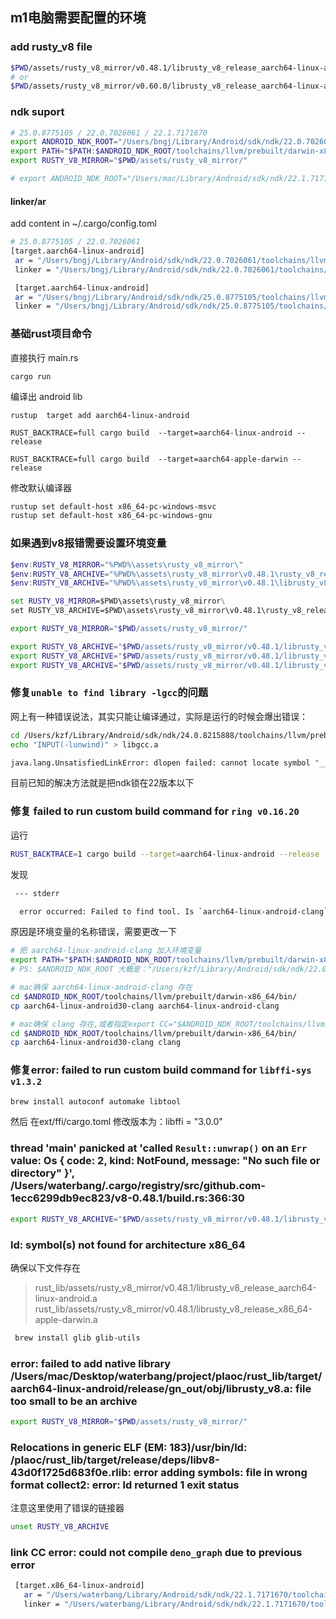## m1电脑需要配置的环境


### add rusty_v8 file

```bash
$PWD/assets/rusty_v8_mirror/v0.48.1/librusty_v8_release_aarch64-linux-android.a
# or
$PWD/assets/rusty_v8_mirror/v0.60.0/librusty_v8_release_aarch64-linux-android.a
```


### ndk suport

```bash
# 25.0.8775105 / 22.0.7026061 / 22.1.7171670
export ANDROID_NDK_ROOT="/Users/bngj/Library/Android/sdk/ndk/22.0.7026061"&& \
export PATH="$PATH:$ANDROID_NDK_ROOT/toolchains/llvm/prebuilt/darwin-x86_64/bin" && \
export RUSTY_V8_MIRROR="$PWD/assets/rusty_v8_mirror/"

# export ANDROID_NDK_ROOT="/Users/mac/Library/Android/sdk/ndk/22.1.7171670"

```

#### linker/ar

add content in ~/.cargo/config.toml

```bash
# 25.0.8775105 / 22.0.7026061
[target.aarch64-linux-android]
 ar = "/Users/bngj/Library/Android/sdk/ndk/22.0.7026061/toolchains/llvm/prebuilt/darwin-x86_64/bin/aarch64-linux-android-ar"
 linker = "/Users/bngj/Library/Android/sdk/ndk/22.0.7026061/toolchains/llvm/prebuilt/darwin-x86_64/bin/aarch64-linux-android28-clang++"

 [target.aarch64-linux-android]
 ar = "/Users/bngj/Library/Android/sdk/ndk/25.0.8775105/toolchains/llvm/prebuilt/darwin-x86_64/bin/aarch64-linux-android-ar"
 linker = "/Users/bngj/Library/Android/sdk/ndk/25.0.8775105/toolchains/llvm/prebuilt/darwin-x86_64/bin/aarch64-linux-android28-clang++"

```


### 基础rust项目命令

直接执行 main.rs

```shell
cargo run
```

编译出 android lib

```shell
rustup  target add aarch64-linux-android

RUST_BACKTRACE=full cargo build  --target=aarch64-linux-android --release

RUST_BACKTRACE=full cargo build  --target=aarch64-apple-darwin --release
```

修改默认编译器

```bash
rustup set default-host x86_64-pc-windows-msvc
rustup set default-host x86_64-pc-windows-gnu
```

### 如果遇到v8报错需要设置环境变量

```powershell
$env:RUSTY_V8_MIRROR="%PWD%\assets\rusty_v8_mirror\"
$env:RUSTY_V8_ARCHIVE="%PWD%\assets\rusty_v8_mirror\v0.48.1\rusty_v8_release_x86_64-pc-windows-msvc.lib"
$env:RUSTY_V8_ARCHIVE="%PWD%\assets\rusty_v8_mirror\v0.48.1\librusty_v8_release_aarch64-linux-android.a"
```

```cmd
set RUSTY_V8_MIRROR=$PWD\assets\rusty_v8_mirror\
set RUSTY_V8_ARCHIVE=$PWD\assets\rusty_v8_mirror\v0.48.1\rusty_v8_release_x86_64-pc-windows-msvc.lib
```

```bash
export RUSTY_V8_MIRROR="$PWD/assets/rusty_v8_mirror/"

export RUSTY_V8_ARCHIVE="$PWD/assets/rusty_v8_mirror/v0.48.1/librusty_v8_release_aarch64-linux-android.a"
export RUSTY_V8_ARCHIVE="$PWD/assets/rusty_v8_mirror/v0.48.1/librusty_v8_release_aarch64-unknown-linux-gnu.a"
export RUSTY_V8_ARCHIVE="$PWD/assets/rusty_v8_mirror/v0.48.1/librusty_v8_release_aarch64-apple-darwin.a"
```

### 修复`unable to find library -lgcc`的问题

网上有一种错误说法，其实只能让编译通过，实际是运行的时候会爆出错误：

```bash
cd /Users/kzf/Library/Android/sdk/ndk/24.0.8215888/toolchains/llvm/prebuilt/darwin-x86_64/lib64/clang/14.0.1/lib/linux/aarch64
echo "INPUT(-lunwind)" > libgcc.a

java.lang.UnsatisfiedLinkError: dlopen failed: cannot locate symbol "__emutls_get_address" referenced by "/data/app/~~xgQux0SWdH8NR7GLHyXCNg==/org.bfchain.rust.example-1rL1uIoeTHAxKOyHiDM32w==/base.apk!/lib/arm64-v8a/librust_lib.so"...
```

目前已知的解决方法就是把ndk锁在22版本以下

### 修复 failed to run custom build command for `ring v0.16.20`

运行

```bash
RUST_BACKTRACE=1 cargo build --target=aarch64-linux-android --release
```

发现

```bash
 --- stderr

  error occurred: Failed to find tool. Is `aarch64-linux-android-clang` installed?
```

原因是环境变量的名称错误，需要更改一下

```bash
# 把 aarch64-linux-android-clang 加入环境变量
export PATH="$PATH:$ANDROID_NDK_ROOT/toolchains/llvm/prebuilt/darwin-x86_64/bin"
# PS: $ANDROID_NDK_ROOT 大概是："/Users/kzf/Library/Android/sdk/ndk/22.0.7026061" 需要代码NDK版本号

# mac确保 aarch64-linux-android-clang 存在
cd $ANDROID_NDK_ROOT/toolchains/llvm/prebuilt/darwin-x86_64/bin/
cp aarch64-linux-android30-clang aarch64-linux-android-clang

# mac确保 clang 存在,或者指定export CC="$ANDROID_NDK_ROOT/toolchains/llvm/prebuilt/darwin-x86_64/bin/aarch64-linux-android30-clang"
cd $ANDROID_NDK_ROOT/toolchains/llvm/prebuilt/darwin-x86_64/bin/
cp aarch64-linux-android30-clang clang
```

### 修复error: failed to run custom build command for `libffi-sys v1.3.2`

```bash
brew install autoconf automake libtool
```

然后 在ext/ffi/cargo.toml
修改版本为：libffi = "3.0.0"

### thread 'main' panicked at 'called `Result::unwrap()` on an `Err` value: Os { code: 2, kind: NotFound, message: "No such file or directory" }', /Users/waterbang/.cargo/registry/src/github.com-1ecc6299db9ec823/v8-0.48.1/build.rs:366:30

```bash
export RUSTY_V8_ARCHIVE="$PWD/assets/rusty_v8_mirror/v0.48.1/librusty_v8_release_aarch64-linux-android.a"
```

### ld: symbol(s) not found for architecture x86_64

确保以下文件存在
  > rust_lib/assets/rusty_v8_mirror/v0.48.1/librusty_v8_release_aarch64-linux-android.a
  > rust_lib/assets/rusty_v8_mirror/v0.48.1/librusty_v8_release_x86_64-apple-darwin.a

```bash
 brew install glib glib-utils
```

### error: failed to add native library /Users/mac/Desktop/waterbang/project/plaoc/rust_lib/target/aarch64-linux-android/release/gn_out/obj/librusty_v8.a: file too small to be an archive

```bash
export RUSTY_V8_MIRROR="$PWD/assets/rusty_v8_mirror/"
```

### Relocations in generic ELF (EM: 183)/usr/bin/ld: /plaoc/rust_lib/target/release/deps/libv8-43d0f1725d683f0e.rlib: error adding symbols: file in wrong format  collect2: error: ld returned 1 exit status

注意这里使用了错误的链接器

```bash
unset RUSTY_V8_ARCHIVE
```

### link CC error: could not compile `deno_graph` due to previous error

```bash
 [target.x86_64-linux-android]
   ar = "/Users/waterbang/Library/Android/sdk/ndk/22.1.7171670/toolchains/llvm/prebuilt/darwin-x86_64/bin/x86_64-linux-android-ar"
   linker = "/Users/waterbang/Library/Android/sdk/ndk/22.1.7171670/toolchains/llvm/prebuilt/darwin-x86_64/bin/x86_64-linux-android28-clang++"
```
